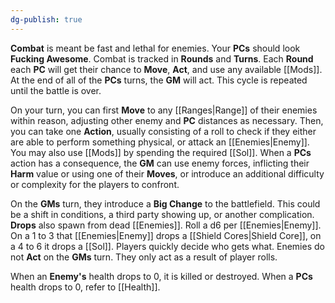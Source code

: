 ```yaml
---
dg-publish: true
---
```

**Combat** is meant be fast and lethal for enemies. Your **PCs** should look **Fucking Awesome**. Combat is tracked in **Rounds** and **Turns**. Each **Round** each **PC** will get their chance to **Move**, **Act**, and use any available [[Mods]]. At the end of all of the **PCs** turns, the **GM** will act. This cycle is repeated until the battle is over. 

On your turn, you can first **Move** to any [[Ranges|Range]] of their enemies within reason, adjusting other enemy and **PC** distances as necessary. Then, you can take one **Action**, usually consisting of a roll to check if they either are able to perform something physical, or attack an [[Enemies|Enemy]]. You may also use [[Mods]] by spending the required [[Sol]]. When a **PCs** action has a consequence, the **GM** can use enemy forces, inflicting their **Harm** value or using one of their **Moves**, or introduce an additional difficulty or complexity for the players to confront.

On the **GMs** turn, they introduce a **Big Change** to the battlefield. This could be a shift in conditions, a third party showing up, or another complication. **Drops** also spawn from dead [[Enemies]]. Roll a d6 per [[Enemies|Enemy]]. On a 1 to 3 that [[Enemies|Enemy]] drops a [[Shield Cores|Shield Core]], on a 4 to 6 it drops a [[Sol]]. Players quickly decide who gets what. Enemies do not **Act** on the **GMs** turn. They only act as a result of player rolls.

When an **Enemy's** health drops to 0, it is killed or destroyed. When a **PCs** health drops to 0, refer to [[Health]].